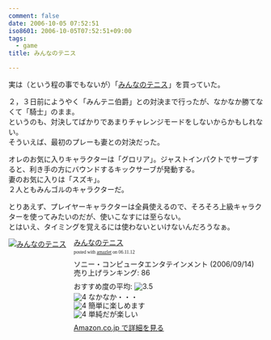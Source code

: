 ```yaml
---
comment: false
date: 2006-10-05 07:52:51
iso8601: 2006-10-05T07:52:51+09:00
tags:
  - game
title: みんなのテニス

---
```


<div class="entry-body">
  <p>実は（という程の事でもないが）「<a href="http://www.amazon.co.jp/gp/product/B000GWPEDA?ie=UTF8&amp;tag=nqounet-22&amp;linkCode=as2&amp;camp=247&amp;creative=1211&amp;creativeASIN=B000GWPEDA">みんなのテニス</a><img src="http://www.assoc-amazon.jp/e/ir?t=nqounet-22&amp;l=as2&amp;o=9&amp;a=B000GWPEDA" width="1" height="1" border="0" alt="" style="border:none !important; margin:0px !important;" />」を買っていた。</p>

  <p>２，３日前にようやく「みんテニ伯爵」との対決まで行ったが、なかなか勝てなくて「騎士」のまま。<br />
    というのも、対決してばかりであまりチャレンジモードをしないからかもしれない。<br />
    そういえば、最初のプレーも妻との対決だった。</p>

  <p>オレのお気に入りキャラクターは「グロリア」。ジャストインパクトでサーブすると、利き手の方にバウンドするキックサーブが発動する。<br />
    妻のお気に入りは「スズキ」。<br />
    ２人ともみんゴルのキャラクターだ。</p>

  <p>とりあえず、プレイヤーキャラクターは全員使えるので、そろそろ上級キャラクターを使ってみたいのだが、使いこなすには至らない。<br />
    とはいえ、タイミングを覚えるには使わないといけないんだろうなぁ。</p>

  <div class="amazlet-box" style="margin-bottom:0px;">
    <div class="amazlet-image" style="float:left;"><a href="http://www.amazon.co.jp/exec/obidos/ASIN/B000GWPEDA/nqounet-22/ref=nosim/" name="amazletlink" id="amazletlink"><img src="http://images-jp.amazon.com/images/P/B000GWPEDA.09.MZZZZZZZ.jpg" alt="みんなのテニス" style="border: none;" /></a></div>
    <div class="amazlet-info" style="float:left;margin-left:15px;line-height:120%">
      <div class="amazlet-name" style="margin-bottom:10px;line-height:120%"><a href="http://www.amazon.co.jp/exec/obidos/ASIN/B000GWPEDA/nqounet-22/ref=nosim/" name="amazletlink" id="amazletlink">みんなのテニス</a>
        <div class="amazlet-powered-date" style="font-size:7pt;margin-top:5px;font-family:verdana;line-height:120%">posted with <a href="http://app.amazlet.com/amazlet/" title="みんなのテニス">amazlet</a> on 06.11.12</div>
      </div>
      <div class="amazlet-detail">ソニー・コンピュータエンタテインメント (2006/09/14)<br />売り上げランキング: 86<br /></div>
      <div class="amazlet-review" style="margin-top:10px; margin-bottom:10px">
        <div class="amazlet-review-average" style="margin-bottom:5px">おすすめ度の平均: <img src="http://images-jp.amazon.com/images/G/09/x-locale/common/customer-reviews/stars-3-5.gif" alt="3.5" /></div><img src="http://images-jp.amazon.com/images/G/09/x-locale/common/customer-reviews/stars-4-0.gif" alt="4" /> なかなか・・・<br /><img src="http://images-jp.amazon.com/images/G/09/x-locale/common/customer-reviews/stars-4-0.gif" alt="4" /> 簡単に楽しめます<br /><img src="http://images-jp.amazon.com/images/G/09/x-locale/common/customer-reviews/stars-4-0.gif" alt="4" /> 単純だが楽しい<br />
      </div>
      <div class="amazlet-link" style="margin-top: 5px"><a href="http://www.amazon.co.jp/exec/obidos/ASIN/B000GWPEDA/nqounet-22/ref=nosim/" name="amazletlink" id="amazletlink">Amazon.co.jp で詳細を見る</a></div>
    </div>
    <div class="amazlet-footer" style="clear: left"></div>
  </div>

</div>
